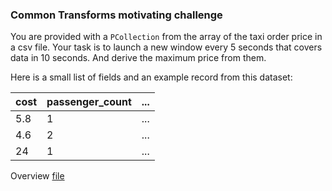 <!--
Licensed under the Apache License, Version 2.0 (the "License");
you may not use this file except in compliance with the License.
You may obtain a copy of the License at
http://www.apache.org/licenses/LICENSE-2.0
Unless required by applicable law or agreed to in writing, software
distributed under the License is distributed on an "AS IS" BASIS,
WITHOUT WARRANTIES OR CONDITIONS OF ANY KIND, either express or implied.
See the License for the specific language governing permissions and
limitations under the License.
-->

### Common Transforms motivating challenge

You are provided with a `PCollection` from the array of the taxi order price in a csv file. Your task is to launch a new window every 5 seconds that covers data in 10 seconds. And derive the maximum price from them.

Here is a small list of fields and an example record from this dataset:

| cost | passenger_count | ... |
|------|-----------------|-----|
| 5.8  | 1               | ... |
| 4.6  | 2               | ... |
| 24   | 1               | ... |

Overview [file](https://storage.googleapis.com/apache-beam-samples/nyc_taxi/misc/sample1000.csv)
